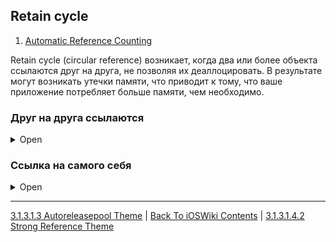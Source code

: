 ## Retain cycle

1. [Automatic Reference Counting](https://docs.swift.org/swift-book/documentation/the-swift-programming-language/automaticreferencecounting/)

Retain cycle (circular reference) возникает, когда два или более объекта ссылаются друг на друга, не позволяя их деаллоцировать. В результате могут возникать утечки памяти, что приводит к тому, что ваше приложение потребляет больше памяти, чем необходимо.

### Друг на друга ссылаются

<details><summary>Open</summary>
<p>

Наглядная иллюстрация приведенного ниже кода:

![](https://github.com/eldaroid/pictures/blob/master/iOSWiki/Memory/SelfRefCycle.jpg?raw=true)

Имплементация retain cycle, когда объекты ссылаются друг на друга:

```swift
final class Person {
    let firstName: String
    let lastName: String
    var parent: Person?
    var kid: Person?
    
    init(firstName: String, lastName: String) {
        self.firstName = firstName
        self.lastName = lastName
    }
    deinit {
        print("Person \(firstName) deinit called")
    }
}

var kidJohn: Person? = Person(firstName: "John", lastName: "Deere")
var parentSara: Person? = Person(firstName: "Sara", lastName: "Deere")

kidJohn?.parent = parentSara
parentSara?.kid = kidJohn
```

Установим экземпляры класса `kidJohn` и `parentSara` nil:

```swift
// deinit не вызовется
kidJohn = nil
parentSara = nil
```

Экземпляры (`kidJohn` и `parentSara`) не будут освобождены, нет сообщений «deinit», произойдет утечка памяти.

Почему это происходит? Для этого рассмотрим визуальный пример:

![](https://github.com/eldaroid/pictures/blob/master/iOSWiki/Memory/SelfRefCycle2.jpg?raw=true)

#### Решение проблемы

Использование так называемых [weak (слабых)](./3.1.3.1.4.4%20Weak.md) ссылок — это способ избежать retain cycle. Если вы объявляете ссылку слабой ([weak](./3.1.3.1.4.4%20Weak.md))), то эта ссылка не препятствует освобождению экземпляра. Давайте изменим наш код и посмотрим, что произойдет:

```swift
weak var parent: Person?
weak var kid: Person?
```

![](https://github.com/eldaroid/pictures/blob/master/iOSWiki/Memory/SelfRefCycle3.jpg?raw=true)

Остаются только слабые ссылки, а экземпляры будут удалены.

</p>
</details>














### Ссылка на самого себя

<details><summary>Open</summary>
<p>

![](https://github.com/eldaroid/pictures/blob/master/iOSWiki/Memory/ClosureRefCycle.jpg?raw=true)

Если мы напишем следующий код:

```swift
final class Person {
    let firstName: String
    let lastName: String
    
    lazy var fullNameVar: String = {
        self.firstName + " " + self.lastName
    }()
    var fullNameComputedVar: String {
        self.firstName + " " + self.lastName
    }
    lazy var fullNameClosure: () -> String = {
        return self.firstName + " " + self.lastName
    }
    
    init(firstName: String, lastName: String) {
        self.firstName = firstName
        self.lastName = lastName
    }
    deinit {
        print("Person \(firstName) deinit called")
    }
}

var personJohn: Person? = Person(firstName: "John", lastName: "Deere")

// deinit вызовется
print(personJohn!.fullNameVar)
personJohn = nil

// deinit не вызовется
print(personJohn!.fullNameClosure)
personJohn = nil
```

Несмотря на то, что внутри `fullNameVar` мы ссылаем на самого себя `deinit` будет вызван! Причина в том что `fullNameVar` это [value тип](/5%20Swift/5.3%20DataRepresentations/5.2.1%20DataTypes/5.2.1.1%20ListValueAndReferenceTypes.md).

А `fullNameClosure` - это [closure](/Swift/Function%20and%20Closure.md), то есть [reference тип](/5%20Swift/5.3%20DataRepresentations/5.2.1%20DataTypes/5.2.1.1%20ListValueAndReferenceTypes.md).

#### Решение проблемы

```swift
lazy var fullNameClosure: () -> String = { [weak self] in
    return self!.firstName + " " + self!.lastName
}
```

</p>
</details>

---

[3.1.3.1.3 Autoreleasepool Theme](../3.1.3.1.3%20Autoreleasepool.md) | [Back To iOSWiki Contents](https://github.com/eldaroid/iOSWiki) | [3.1.3.1.4.2 Strong Reference Theme](./3.1.3.1.4.2%20Strong.md)